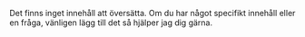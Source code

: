 Det finns inget innehåll att översätta. Om du har något specifikt innehåll eller en fråga, vänligen lägg till det så hjälper jag dig gärna.